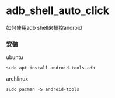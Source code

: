 # adb_shell_auto_click

如何使用adb shell来操控android

### 安装

ubuntu

```
sudo apt install android-tools-adb
```

archlinux

```
sudo pacman -S android-tools
```

